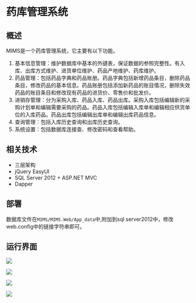 # 药库管理系统

## 概述
MIMS是一个药库管理系统，它主要有以下功能。
1. 基本信息管理：维护数据库中基本的外键表，保证数据的参照完整性。有入库、出库方式维护、进货单位维护、药品产地维护、药库维护。
2. 药品管理：包括药品字典和药品账册。药品字典包括新增药品条目，删除药品条目，修改药品的基本信息。药品账册包括添加新药品的账目情况，删除失效药品的账目条目和修改现有药品的进货价、零售价和批发价。
3. 进销存管理：分为采购入库、药品入库、药品出库。采购入库包括编辑新的采购计划单和编辑需要采购的药品。药品入库包括编辑入库单和编辑相应供货单位的入库药品。药品出库包括编辑出库单和编辑出库药品信息。
4. 查询管理：包括入库历史查询和出库历史查询。
5. 系统设置：包括数据库连接查、修改密码和查看帮助。

## 相关技术
- 三层架构
- jQuery EasyUI
- SQL Server 2012 + ASP.NET MVC
- Dapper

## 部署
数据库文件在`MIMS/MIMS.Web/App_data`中,附加到sql server2012中，修改web.config中的链接字符串即可。

## 运行界面
![](https://github.com/maoqyhz/MIMS/blob/master/Intro/1.jpg)

![](https://github.com/maoqyhz/MIMS/blob/master/Intro/2.jpg)

![](https://github.com/maoqyhz/MIMS/blob/master/Intro/3.png)

![](https://github.com/maoqyhz/MIMS/blob/master/Intro/4.jpg)
